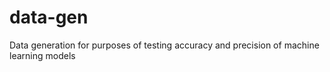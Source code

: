 # data-gen
Data generation for purposes of testing accuracy and precision of machine learning models
